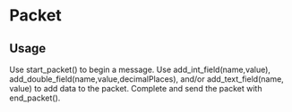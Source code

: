 # Packet
## Usage
Use start_packet() to begin a message. Use add_int_field(name,value), add_double_field(name,value,decimalPlaces), and/or add_text_field(name, value) to add data to the packet. Complete and send the packet with end_packet().
